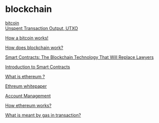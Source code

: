 # blockchain
<a href = "https://bitcoin.org/bitcoin.pdf"> bitcoin </a> <br/>
<a href = "https://smithandcrown.com/glossary/unspent-transaction-outputs-utxo/"> Unspent Transaction Output, UTXO </a> <br/>

<a href = "https://www.ccn.com/bitcoin-cash-pools-the-majority-of-bitcoin-sv-blocks-are-mined-by-unknown-yes-really/"> How a bitcoin works! </a> <br/>

<a href = "https://onezero.medium.com/how-does-the-blockchain-work-98c8cd01d2ae"> How does blockchain work? </a> <br/>

<a href = "https://blockgeeks.com/guides/smart-contracts/"> Smart Contracts: The Blockchain Technology That Will Replace Lawyers</a> <br/>

<a href="https://docs.soliditylang.org/en/develop/introduction-to-smart-contracts.html">Introduction to Smart Contracts</a> <br/>

<a href="https://ethdocs.org/en/latest/introduction/what-is-ethereum.html">What is ethereum ? <a/><br/>
  
<a href="https://ethereum.org/en/whitepaper/"> Ethreum whitepaper<a/><br/>

<a href="https://ethdocs.org/en/latest/account-management.html"> Account Management<a/> <br/>
  
  <a href="https://www.coindesk.com/learn/ethereum-101/how-ethereum-works"> How ethereum works?<a/>

  <a href="https://ethereum.stackexchange.com/questions/3/what-is-meant-by-the-term-gas"> What is meant by gas in transaction?<a/>
 
